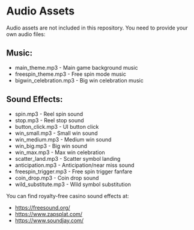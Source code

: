 # Audio Assets

Audio assets are not included in this repository.
You need to provide your own audio files:

## Music:
- main_theme.mp3 - Main game background music
- freespin_theme.mp3 - Free spin mode music
- bigwin_celebration.mp3 - Big win celebration music

## Sound Effects:
- spin.mp3 - Reel spin sound
- stop.mp3 - Reel stop sound
- button_click.mp3 - UI button click
- win_small.mp3 - Small win sound
- win_medium.mp3 - Medium win sound
- win_big.mp3 - Big win sound
- win_max.mp3 - Max win celebration
- scatter_land.mp3 - Scatter symbol landing
- anticipation.mp3 - Anticipation/near miss sound
- freespin_trigger.mp3 - Free spin trigger fanfare
- coin_drop.mp3 - Coin drop sound
- wild_substitute.mp3 - Wild symbol substitution

You can find royalty-free casino sound effects at:
- https://freesound.org/
- https://www.zapsplat.com/
- https://www.soundjay.com/

